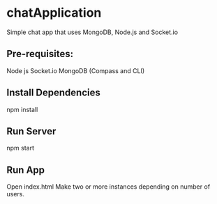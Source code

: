 # chatApplication

Simple chat app that uses MongoDB, Node.js and Socket.io

## Pre-requisites:
Node js
Socket.io
MongoDB (Compass and CLI)

## Install Dependencies
npm install

## Run Server
npm start

## Run App
Open index.html
Make two or more instances depending on number of users.
